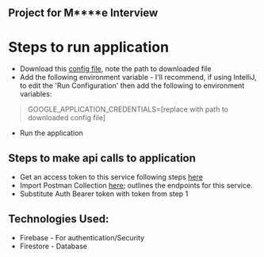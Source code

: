 ## Project for M****e Interview

# Steps to run application
- Download this [config file](https://drive.google.com/file/d/1eYm1EcosTGaiuRhb_iJObvrgvGy00_zj/view?usp=sharing), note the path to downloaded file
- Add the following environment variable - I'll recommend, if using IntelliJ, to edit the 'Run Configuration' then add the following to environment variables:
> GOOGLE_APPLICATION_CREDENTIALS=[replace with path to downloaded config file]
- Run the application

## Steps to make api calls to application
- Get an access token to this service following steps [here](https://github.com/tomide1/feature-flag-ui#readme)
- Import Postman Collection [here](https://documenter.getpostman.com/view/18788415/UVsHUTt8); outlines the endpoints for this service.
- Substitute Auth Bearer token with token from step 1

## Technologies Used:
- Firebase - For authentication/Security
- Firestore - Database
